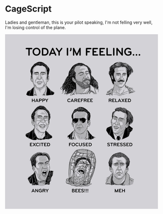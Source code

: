# CageScript

Ladies and gentleman,
this is your pilot speaking,
I'm not felling very well,
I'm losing control of the plane.


![not the bees!](https://github.com/ForNoParticularReason/CageScript/blob/master/docs/img/cage.jpg)
